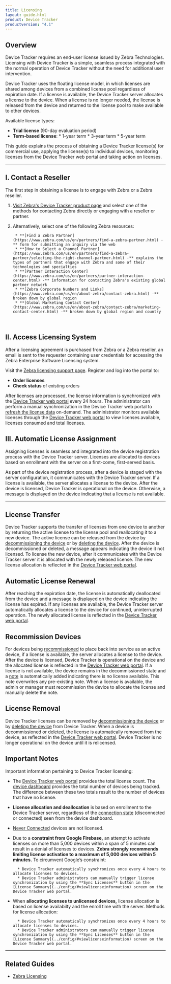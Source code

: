 ```yaml
---
title: Licensing
layout: guide.html
product: Device Tracker
productversion: "4.1"
---
```


## Overview

Device Tracker requires an end-user license issued by Zebra Technologies. Licensing with Device Tracker is a simple, seamless process integrated with the normal operation of Device Tracker without the need for additional user intervention. 

<p>Device Tracker uses the floating license model, in which licenses are shared among devices from a combined license pool regardless of expiration date. If a license is available, the Device Tracker server allocates a license to the device. When a license is no longer needed, the license is released from the device and returned to the license pool to make available to other devices.</p>

Available license types:

* **Trial license** (90-day evaluation period)
* **Term-based license**:
        * 1-year term
        * 3-year term
        * 5-year term

<p>This guide explains the process of obtaining a Device Tracker license(s) for commercial use, applying the license(s) to individual devices, monitoring licenses from the Device Tracker web portal and taking action on licenses.</p>

-----

## I. Contact a Reseller

The first step in obtaining a license is to engage with Zebra or a Zebra reseller. 

1. [Visit Zebra's Device Tracker product page](https://www.zebra.com/us/en/products/software/mobile-computers/device-tracker.html) and select one of the methods for contacting Zebra directly or engaging with a reseller or partner. 
2. Alternatively, select one of the following Zebra resources:

        * **[Find a Zebra Partner](https://www.zebra.com/us/en/partners/find-a-zebra-partner.html) -** form for submitting an inquiry via the web
        * **[How to Select a Channel Partner](https://www.zebra.com/us/en/partners/find-a-zebra-partner/selecting-the-right-channel-partner.html) -** explains the types of partners that engage with Zebra and some of their technologies and specialties
        * **[Partner Interaction Center](https://www.zebra.com/us/en/partners/partner-interaction-center.html) -** information for contacting Zebra's existing global partner network
        * **[Zebra Corporate Numbers and Links](https://www.zebra.com/us/en/about-zebra/contact-zebra.html) -** broken down by global region
        * **[Global Marketing Contact Center](https://www.zebra.com/us/en/about-zebra/contact-zebra/marketing-contact-center.html) -** broken down by global region and country
<br>

## II. Access Licensing System

After a licensing agreement is purchased from Zebra or a Zebra reseller, an email is sent to the requester containing user credentials for accessing the Zebra Enterprise Software Licensing system. 
<p>Visit the <a href="https://www.zebra.com/us/en/support-downloads/software-licensing.html">Zebra licensing support page</a>. Register and log into the portal to:</p>

* **Order licenses**
* **Check status** of existing orders

<p>After licenses are processed, the license information <!--from the Zebra license portal--> is synchronized with the <a href="../config/#webportal">Device Tracker web portal</a> every 24 hours. The administrator can perform a manual synchronization in the Device Tracker web portal to <a href="../config/#viewlicenseinformation">refresh the license data</a> on-demand. The administrator monitors available licenses through the <a href="../config/#webportal">Device Tracker web portal</a> to view licenses available, licenses consumed and total licenses. </p> 

## III. Automatic License Assignment

Assigning licenses is seamless and integrated into the device registration process with the Device Tracker server. Licenses are allocated to devices based on enrollment with the server on a first-come, first-served basis. 

<p>As part of the device registration process, after a device is staged with the server configuration, it communicates with the Device Tracker server. If a license is available, the server allocates a license to the device. After the device is licensed, Device Tracker is operational on the device. Otherwise, a message is displayed on the device indicating that a license is not available.
</p>

-----

## License Transfer

Device Tracker supports the transfer of licenses from one device to another by returning the active license to the license pool and reallocating it to a new device. The active license can be released from the device by [decommissioning the device](../use/#decommissionrecommissiondevice) or by [deleting the device](../setup/#deletedevice). After the device is decommissioned or deleted, a message appears indicating the device it not licensed. To license the new device, after it communicates with the Device Tracker server it is allocated with the newly released license. The new license allocation is reflected in the <a href="../config/#webportal">Device Tracker web portal</a>. 

## Automatic License Renewal

After reaching the expiration date, the license is automatically deallocated from the device and a message is displayed on the device indicating the license has expired. If any licenses are available, the Device Tracker server automatically allocates a license to the device for continued, uninterrupted operation. The newly allocated license is reflected in the <a href="../config/#webportal">Device Tracker web portal</a>. 

## Recommission Devices

<p>For devices being <a href="../use/#recommissionadevice">recommissioned</a> to place back into service as an active device, if a license is available, the server allocates a license to the device. After the device is licensed, Device Tracker is operational on the device and the allocated license is reflected in the <a href="../config/#webportal">Device Tracker web portal</a>. If a license is not available, the device remains in the decommissioned state and a <a  href="../use/#addeditanote">note</a> is automatically added indicating there is no license available. This note overwrites any pre-existing note. When a license is available, the admin or manager must recommission the device to allocate the license and manually delete the note.</p>


## License Removal

Device Tracker licenses can be removed by [decommissioning the device](../use/#decommissionrecommissiondevice) or by [deleting the device](../setup/#deletedevice) from Device Tracker. When a device is decommissioned or deleted, the license is automatically removed from the device, as reflected in the <a href="../config/#webportal">Device Tracker web portal</a>. Device Tracker is no longer operational on the device until it is relicensed.  

## Important Notes

Important information pertaining to Device Tracker licensing:
* The <a href="../config/#webportal">Device Tracker web portal</a> provides the total license count. The <a href="../mgmt/#dashboard">device dashboard</a> provides the total number of devices being tracked. The difference between these two totals result to the number of devices that have no license.
* **License allocation and deallocation** is based on enrollment to the Device Tracker server, regardless of the <a href="../mgmt/#dashboard">connection state</a> (disconnected or connected) seen from the device dashboard. 
* [Never Connected](../mgmt/#dashboard) devices are not licensed.
* Due to a **constraint from Google Firebase,** an attempt to activate licenses on more than 5,000 devices within a span of 5 minutes can result in a denial of licenses to devices. **Zebra strongly recommends limiting license activation to a maximum of 5,000 devices within 5 minutes.** To circumvent Google’s constraint:
 
        * Device Tracker automatically synchronizes once every 4 hours to allocate licenses to devices.
        * Device Tracker administrators can manually trigger license synchronization by using the **Sync Licenses** button in the [License Summary](../config/#viewlicenseinformation) screen on the Device Tracker web portal.
* When **allocating licenses to unlicensed devices,** license allocation is based on license availabilty and the enroll time with the server. Methods for license allocation:

        * Device Tracker automatically synchronizes once every 4 hours to allocate licenses to devices.
        * Device Tracker administrators can manually trigger license synchronization by using the **Sync Licenses** button in the [License Summary](../config/#viewlicenseinformation) screen on the Device Tracker web portal.



<!-- -->
-----

## Related Guides

* [Zebra Licensing](https://www.zebra.com/us/en/support-downloads/software-licensing.html)
